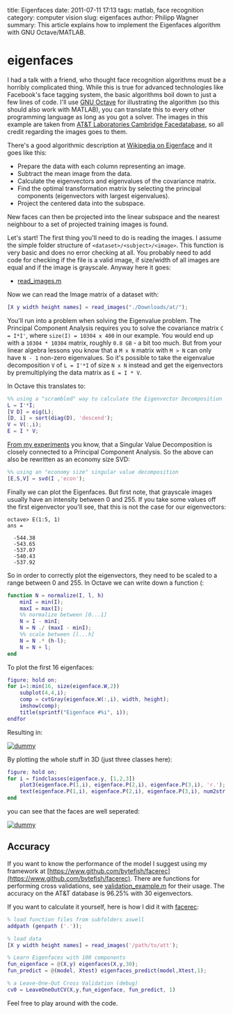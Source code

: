 title: Eigenfaces
date: 2011-07-11 17:13
tags: matlab, face recognition
category: computer vision
slug: eigenfaces
author: Philipp Wagner
summary: This article explains how to implement the Eigenfaces algorithm with GNU Octave/MATLAB.

# eigenfaces #

I had a talk with a friend, who thought face recognition algorithms must be a horribly complicated thing. While this is true for advanced technologies like Facebook's face tagging system, the basic algorithms boil down to just a few lines of code. I'll use [GNU Octave](http://www.gnu.org/software/octave) for illustrating the algorithm (so this should also work with MATLAB), you can translate this to every other programming language as long as you got a solver. The images in this example are taken from [AT&T Laboratories Cambridge Facedatabase](http://www.cl.cam.ac.uk/research/dtg/attarchive/facedatabase.html), so all credit regarding the images goes to them.

There's a good algorithmic description at [Wikipedia on Eigenface](http://en.wikipedia.org/wiki/Eigenface#Practical_implementation) and it goes like this:

- Prepare the data with each column representing an image.
- Subtract the mean image from the data.
- Calculate the eigenvectors and eigenvalues of the covariance matrix.
- Find the optimal transformation matrix by selecting the principal components (eigenvectors with largest eigenvalues).
- Project the centered data into the subspace.

New faces can then be projected into the linear subspace and the nearest neighbour to a set of projected training images is found. 

Let's start! The first thing you'll need to do is reading the images. I assume the simple folder structure of ``<dataset>/<subject>/<image>``. This function is very basic and does no error checking at all. You probably need to add code for checking if the file is a valid image, if size/width of all images are equal and if the image is grayscale. Anyway here it goes:

* [read_images.m](https://github.com/bytefish/facerec/blob/master/m/util/read_images.m)

Now we can read the Image matrix of a dataset with:

```matlab
[X y width height names] = read_images("./Downloads/at/");
```

You'll run into a problem when solving the Eigenvalue problem. The Principal Component Analysis requires you to solve the covariance matrix ``C = I*I'``, where ``size(I) = 10304 x 400`` in our example. You would end up with a ``10304 * 10304`` matrix, roughly ``0.8 GB`` - a bit too much. But from your linear algebra lessons you know that a ``M x N`` matrix with ``M > N`` can only have ``N - 1`` non-zero eigenvalues. So it's possible to take the eigenvalue decomposition ``V`` of ``L = I'*I`` of size ``N x N`` instead and get the eigenvectors by premultiplying the data matrix as ``E = I * V``. 

In Octave this translates to:

```matlab
%% using a "scrambled" way to calculate the Eigenvector Decomposition 
L = I'*I;
[V D] = eig(L);
[D, i] = sort(diag(D), 'descend');
V = V(:,i);
E = I * V;
```

[From my experiments](/blog/pca_lda_with_gnu_octave) you know, that a Singular Value Decomposition is closely connected to a Principal Component Analysis. So the above can also be rewritten as an economy size SVD:

```matlab
%% using an "economy size" singular value decomposition
[E,S,V] = svd(I ,'econ'); 
```

Finally we can plot the Eigenfaces. But first note, that grayscale images usually have an intensity between 0 and 255. If you take some values off the first eigenvector you'll see, that this is not the case for our eigenvectors:

```
octave> E(1:5, 1)
ans =

  -544.38
  -543.65
  -537.07
  -540.43
  -537.92
```

So in order to correctly plot the eigenvectors, they need to be scaled to a range between 0 and 255. In Octave we can write down a function (:

```matlab
function N = normalize(I, l, h)
	minI = min(I);
	maxI = max(I);
	%% normalize between [0...1]
	N = I - minI;
	N = N ./ (maxI - minI);
	%% scale between [l...h]
	N = N .* (h-l);
	N = N + l;
end
```

To plot the first 16 eigenfaces:

```matlab
figure; hold on;
for i=1:min(16, size(eigenface.W,2))
    subplot(4,4,i);
    comp = cvtGray(eigenface.W(:,i), width, height);
    imshow(comp);
    title(sprintf("Eigenface #%i", i));
endfor
```

Resulting in:

<a href="/static/images/blog/eigenfaces/subplot_eigenfaces.png"><img src="/static/images/blog/eigenfaces/thumbs/subplot_eigenfaces.jpg" class="mediacenter" alt="dummy" /></a>

By plotting the whole stuff in 3D (just three classes here): 

```matlab
figure; hold on;
for i = findclasses(eigenface.y, [1,2,3])
    plot3(eigenface.P(1,i), eigenface.P(2,i), eigenface.P(3,i), 'r.');
    text(eigenface.P(1,i), eigenface.P(2,i), eigenface.P(3,i), num2str(eigenface.y(i)));
end
```

you can see that the faces are well seperated:

<a href="/static/images/blog/eigenfaces/eigenfaces_3d.png"><img src="/static/images/blog/eigenfaces/thumbs/eigenfaces_3d.jpg" class="mediacenter" alt="dummy" /></a>

## Accuracy ##

If you want to know the performance of the model I suggest using my framework at [https://www.github.com/bytefish/facerec](https://www.github.com/bytefish/facerec). There are functions for performing cross validations, see [validation_example.m](https://github.com/bytefish/facerec/blob/master/m/validation_example.m) for their usage. The accuracy on the AT&T database is 96.25% with 30 eigenvectors. 

If you want to calculate it yourself, here is how I did it with [facerec](https://www.github.com/bytefish/facerec):

```matlab
% load function files from subfolders aswell
addpath (genpath ('.'));

% load data
[X y width height names] = read_images('/path/to/att');

% Learn Eigenfaces with 100 components
fun_eigenface = @(X,y) eigenfaces(X,y,30);
fun_predict = @(model, Xtest) eigenfaces_predict(model,Xtest,1);

% a Leave-One-Out Cross Validation (debug)
cv0 = LeaveOneOutCV(X,y,fun_eigenface, fun_predict, 1)
```

Feel free to play around with the code.
